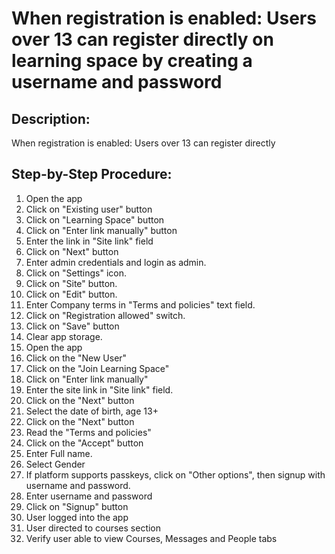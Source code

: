 # When registration is enabled: Users over 13 can register directly on learning space by creating a username and password

## Description:

When registration is enabled: Users over 13 can register directly 

## Step-by-Step Procedure:

1. Open the app 
2. Click on "Existing user" button 
3. Click on "Learning Space" button 
4. Click on "Enter link manually" button 
5. Enter the link in "Site link" field 
6. Click on "Next" button
7. Enter admin credentials and login as admin. 
8. Click on "Settings" icon. 
9. Click on "Site" button.
10. Click on "Edit" button. 
11. Enter Company terms in "Terms and policies" text field. 
12. Click on "Registration allowed" switch. 
13. Click on "Save" button 
14. Clear app storage. 
15. Open the app 
16. Click on the "New User"
17. Click on the "Join Learning Space"
18. Click on "Enter link manually"
19. Enter the site link in "Site link" field. 
20. Click on the "Next" button 
21. Select the date of birth, age 13+ 
22. Click on the "Next" button 
23. Read the "Terms and policies"
24. Click on the "Accept" button 
25. Enter Full name.
26. Select Gender
27. If platform supports passkeys, click on "Other options", then signup with username and password. 
28. Enter username and password
29. Click on "Signup" button
30. User logged into the app
31. User directed to courses section
32. Verify user able to view Courses, Messages and People tabs
